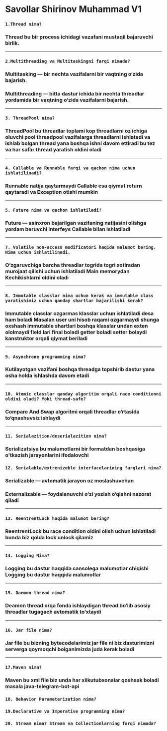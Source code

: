 # Savollar Shirinov Muhammad V1

### ``1.Thread nima?``
### Thread bu bir process ichidagi vazafani mustaqil bajaruvchi birlik.
**  **

### ``2.Multithreading va Multitaskingni farqi nimada?``
### Multitasking — bir nechta vazifalarni bir vaqtning o‘zida bajarish.
### Multithreading — bitta dastur ichida bir nechta threadlar yordamida bir vaqtning o‘zida vazifalarni bajarish.
** **

### ``3. ThreadPool nima?``
### ThreadPool bu threadlar toplami kop threadlarni oz ichiga oluvchi pool threadpool vazifalarga threadlarni ishlatadi va ishlab bolgan thread yana boshqa ishni davom ettiradi bu tez va har safar thread yaratish oldini oladi
** **

### ``4. Callable va Runnable farqi va qachon nima uchun ishlatilinadi?``
### Runnable natija qaytarmaydi Callable esa qiymat return qaytaradi va Exception otishi mumkin
** **

### ``5. Future nima va qachon ishlatiladi?``
###  Future — asinxron bajarilgan vazifaning natijasini olishga yordam beruvchi interfeys Callable bilan ishlatiladi
** **

### ``7. Volatile non-access modificatori haqida malumot bering. Nima uchun ishlatilinadi.``
### O‘zgaruvchiga barcha threadlar togrida togri xotiradan murojaat qilishi uchun ishlatiladi Main memorydan Kechikishlarni oldini oladi
** **

### ``8. Immutable classlar nima uchun kerak va immutable class yaratishimiz uchun qanday shartlar bajarilishi kerak?``
### Immutable classlar ozgarmas klasslar uchun ishlatiladi desa ham boladi Masalan user uni hisob raqami ozgarmaydi shunga oxshash immutable shartlari boshqa klasslar undan exten ololmaydi field lari final boladi getter boladi setter bolaydi kanstruktor orqali qiymat beriladi
** **

### ``9. Asynchrone programming nima?``
### Kutilayotgan vazifani boshqa threadga topshirib dastur yana osha holda ishlashda davom etadi
** **

### ``10. Atomic classlar qanday algoritim orqali race conditionni oldini oladi? Yoki thread-safe?``
### Compare And Swap algoritmi orqali threadlar o‘rtasida to‘qnashuvsiz ishlaydi 
** **

### ``11. Serialazition/deserialazition nima?``
### Serializatsiya  bu malumotlarni bir formatdan boshqasiga o'tkazish jarayonlarini ifodalovchi

### ``12. Serialable/extrenizeble interfacelarining farqlari nima?``
### Serializable — avtomatik jarayon oz moslashuvchan
### Externalizable — foydalanuvchi o‘zi yozish o‘qishni nazorat qiladi
** **

### ``13. ReentrentLock haqida malumot bering?``
### ReentrentLock bu race condition oldini olish uchun ishlatiladi bunda biz qolda lock unlock qilamiz
** **

### ``14. Logging Nima?``
### Logging bu dastur haqqida cansolega malumotlar chiqishi Logging bu dastur haqqida malumotlar
** **

### ``15. Daemon thread nima?``
###  Deamon thread orqa fonda ishlaydigan thread bo‘lib asosiy threadlar tugagach avtomatik to‘xtaydi
** **

### ``16. Jar file nima?``
### Jar file bu bizning bytecodelarimiz jar file ni biz dasturimizni serverga qoymoqchi bolganimizda juda kerak boladi
** **

### ``17.Maven nima?``
### Maven bu xml file biz unda har xilkutubxonalar qoshsak boladi masala java-telegram-bot-api
### ``18. Behavior Parameterization nima?``

### ``19.Declarative va Imperative programming nima?``

### ``20. Stream nima? Stream va Collectionlarning farqi nimada?``